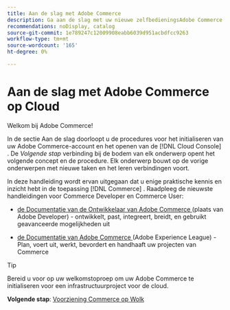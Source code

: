 ```yaml
---
title: Aan de slag met Adobe Commerce
description: Ga aan de slag met uw nieuwe zelfbedieningsAdobe Commerce op cloudinfrastructuur en leer hoe u binnen enkele minuten een Adobe Commerce-winkel kunt bouwen en implementeren.
recommendations: noDisplay, catalog
source-git-commit: 1e789247c12009908eabb6039d951acbdfcc9263
workflow-type: tm+mt
source-wordcount: '165'
ht-degree: 0%

---
```


# Aan de slag met Adobe Commerce op Cloud

Welkom bij Adobe Commerce!

In de sectie Aan de slag doorloopt u de procedures voor het initialiseren van uw Adobe Commerce-account en het openen van de [!DNL Cloud Console] . De _Volgende stap_ verbinding bij de bodem van elk onderwerp opent het volgende concept en de procedure. Elk onderwerp bouwt op de vorige onderwerpen met nieuwe taken en het leren verbindingen voort.

In deze handleiding wordt ervan uitgegaan dat u enige praktische kennis en inzicht hebt in de toepassing [!DNL Commerce] . Raadpleeg de nieuwste handleidingen voor Commerce Developer en Commerce User:

- [ de Documentatie van de Ontwikkelaar van Adobe Commerce ](https://developer.adobe.com/commerce/docs/) (plaats van Adobe Developer) - ontwikkelt, past, integreert, breidt, en gebruikt geavanceerde mogelijkheden uit

- [ de Documentatie van Adobe Commerce ](https://experienceleague.adobe.com/docs/commerce.html?lang=nl-NL) (Adobe Experience League) - Plan, voert uit, werkt, bevordert en handhaaft uw projecten van Commerce

>[!TIP]
>
>Bereid u voor op uw welkomstoproep om uw Adobe Commerce te initialiseren voor een infrastructuurproject voor de cloud.
>
>**Volgende stap**: [ Voorziening Commerce op Wolk ](new-project.md)
